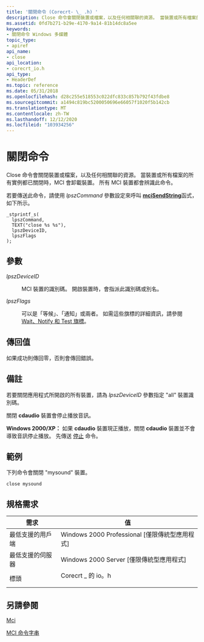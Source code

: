 ```yaml
---
title: '關閉命令 (Corecrt- \_ .h) '
description: Close 命令會關閉裝置或檔案，以及任何相關聯的資源。 當裝置或所有檔案的所有實例都已關閉時，MCI 會卸載裝置。 所有 MCI 裝置都會辨識此命令。
ms.assetid: 0fd7b271-b29e-4170-9a14-81b14dc8a5ee
keywords:
- 關閉命令 Windows 多媒體
topic_type:
- apiref
api_name:
- close
api_location:
- corecrt_io.h
api_type:
- HeaderDef
ms.topic: reference
ms.date: 05/31/2018
ms.openlocfilehash: d28c255e518553c022dfc833c857b792f43fdbe8
ms.sourcegitcommit: a1494c819bc5200050696e66057f1020f5b142cb
ms.translationtype: MT
ms.contentlocale: zh-TW
ms.lasthandoff: 12/12/2020
ms.locfileid: "103934256"
---
```

# <a name="close-command"></a>關閉命令

Close 命令會關閉裝置或檔案，以及任何相關聯的資源。 當裝置或所有檔案的所有實例都已關閉時，MCI 會卸載裝置。 所有 MCI 裝置都會辨識此命令。

若要傳送此命令，請使用 *lpszCommand* 參數設定來呼叫 [**mciSendString**](/previous-versions//dd757161(v=vs.85))函式，如下所示。

``` syntax
_stprintf_s(
  lpszCommand, 
  TEXT("close %s %s"), 
  lpszDeviceID, 
  lpszFlags
); 
```

## <a name="parameters"></a>參數

<dl> <dt>

<span id="lpszDeviceID"></span><span id="lpszdeviceid"></span><span id="LPSZDEVICEID"></span>*lpszDeviceID*
</dt> <dd>

MCI 裝置的識別碼。 開啟裝置時，會指派此識別碼或別名。

</dd> <dt>

<span id="lpszFlags"></span><span id="lpszflags"></span><span id="LPSZFLAGS"></span>*lpszFlags*
</dt> <dd>

可以是「等候」、「通知」或兩者。 如需這些旗標的詳細資訊，請參閱 [Wait、Notify 和 Test 旗標](the-wait-notify-and-test-flags.md)。

</dd> </dl>

## <a name="return-value"></a>傳回值

如果成功則傳回零，否則會傳回錯誤。

## <a name="remarks"></a>備註

若要關閉應用程式所開啟的所有裝置，請為 *lpszDeviceID* 參數指定 "all" 裝置識別碼。

關閉 **cdaudio** 裝置會停止播放音訊。

**Windows 2000/XP：** 如果 **cdaudio** 裝置現正播放，關閉 **cdaudio** 裝置並不會導致音訊停止播放。 先傳送 [停止](stop.md) 命令。

## <a name="examples"></a>範例

下列命令會關閉 "mysound" 裝置。

``` syntax
close mysound
```

## <a name="requirements"></a>規格需求



| 需求 | 值 |
|-------------------------------------|------------------------------------------------------------------------------------------|
| 最低支援的用戶端<br/> | Windows 2000 Professional \[僅限傳統型應用程式\]<br/>                               |
| 最低支援的伺服器<br/> | Windows 2000 Server \[僅限傳統型應用程式\]<br/>                                     |
| 標頭<br/>                   | <dl> <dt>Corecrt \_ 的 io。h</dt> </dl> |



## <a name="see-also"></a>另請參閱

<dl> <dt>

[Mci](mci.md)
</dt> <dt>

[MCI 命令字串](mci-command-strings.md)
</dt> </dl>

 

